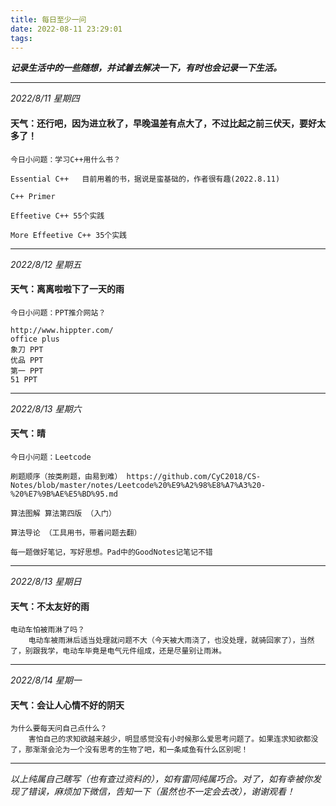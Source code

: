 ```yaml
---
title: 每日至少一问
date: 2022-08-11 23:29:01
tags:
---
```

***记录生活中的一些随想，并试着去解决一下，有时也会记录一下生活。***
<!--more-->
***
*2022/8/11 星期四*

#### 天气：还行吧，因为进立秋了，早晚温差有点大了，不过比起之前三伏天，要好太多了！

    今日小问题：学习C++用什么书？
    
    Essential C++   目前用着的书，据说是蛮基础的，作者很有趣(2022.8.11)

    C++ Primer  

    Effeetive C++ 55个实践

    More Effeetive C++ 35个实践
***
*2022/8/12 星期五*

#### 天气：离离啦啦下了一天的雨

    今日小问题：PPT推介网站？

    http://www.hippter.com/
    office plus
    象刀 PPT
    优品 PPT
    第一 PPT
    51 PPT

***
*2022/8/13 星期六*

#### 天气：晴

    今日小问题：Leetcode

    刷题顺序（按类刷题，由易到难） https://github.com/CyC2018/CS-Notes/blob/master/notes/Leetcode%20%E9%A2%98%E8%A7%A3%20-%20%E7%9B%AE%E5%BD%95.md

    算法图解 算法第四版 （入门）

    算法导论 （工具用书，带着问题去翻）

    每一题做好笔记，写好思想。Pad中的GoodNotes记笔记不错



***
*2022/8/13 星期日*

#### 天气：不太友好的雨

    电动车怕被雨淋了吗？
        电动车被雨淋后适当处理就问题不大（今天被大雨浇了，也没处理，就骑回家了），当然了，别跟我学，电动车毕竟是电气元件组成，还是尽量别让雨淋。

***
*2022/8/14 星期一*

#### 天气：会让人心情不好的阴天

    为什么要每天问自己点什么？
        害怕自己的求知欲越来越少，明显感觉没有小时候那么爱思考问题了。如果连求知欲都没了，那渐渐会沦为一个没有思考的生物了吧，和一条咸鱼有什么区别呢！

***
*以上纯属自己瞎写（也有查过资料的），如有雷同纯属巧合。对了，如有幸被你发现了错误，麻烦加下微信，告知一下（虽然也不一定会去改），谢谢观看！*
